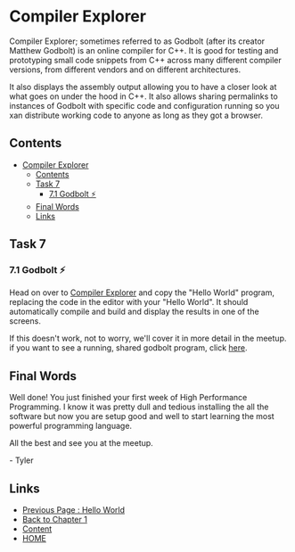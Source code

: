 # Compiler Explorer

Compiler Explorer; sometimes referred to as Godbolt (after its creator Matthew Godbolt) is an online compiler for C++. It is good for testing and prototyping small code snippets from C++ across many different compiler versions, from different vendors and on different architectures.

It also displays the assembly output allowing you to have a closer look at what goes on under the hood in C++. It also allows sharing permalinks to instances of Godbolt with specific code and configuration running so you xan distribute working code to anyone as long as they got a browser.

## Contents

- [Compiler Explorer](#compiler-explorer)
  - [Contents](#contents)
  - [Task 7](#task-7)
    - [7.1 Godbolt ⚡](#71-godbolt-)
  - [Final Words](#final-words)
  - [Links](#links)

## Task 7

### 7.1 Godbolt ⚡

Head on over to [Compiler Explorer](https://www.godbolt.org/) and copy the "Hello World" program, replacing the code in the editor with your "Hello World". It should automatically compile and build and display the results in one of the screens.

If this doesn't work, not to worry, we'll cover it in more detail in the meetup. if you want to see a running, shared godbolt program, click [here](https://www.godbolt.org/z/GKxzfees6).

## Final Words

Well done! You just finished your first week of High Performance Programming. I know it was pretty dull and tedious installing the all the software but now you are setup good and well to start learning the most powerful programming language.

All the best and see you at the meetup.

\- Tyler

## Links

- [Previous Page : Hello World](/content/chapter1/tasks/helloworld.md)
- [Back to Chapter 1](/content/chapter1/README.md)
- [Content](/content/README.md)
- [HOME](/README.md)
